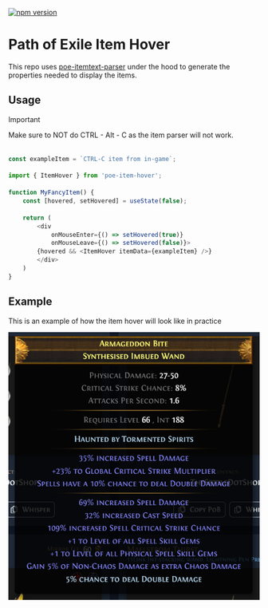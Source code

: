 
[![npm version](https://badge.fury.io/js/poe-item-hover.svg)](https://badge.fury.io/js/poe-item-hover)

# Path of Exile Item Hover

This repo uses [poe-itemtext-parser](https://github.com/klayveR/poe-itemtext-parser) under the hood to generate the properties needed to display the items.

## Usage

> [!IMPORTANT]
> Make sure to NOT do CTRL - Alt - C as the item parser will not work.

```ts

const exampleItem = `CTRL-C item from in-game`;

import { ItemHover } from 'poe-item-hover';

function MyFancyItem() {
    const [hovered, setHovered] = useState(false);

    return (
        <div 
            onMouseEnter={() => setHovered(true)}
            onMouseLeave={() => setHovered(false)}>
        {hovered && <ItemHover itemData={exampleItem} />}
        </div>
    )
}
```

## Example

This is an example of how the item hover will look like in practice

![Item hover in action](docs/example.png)


